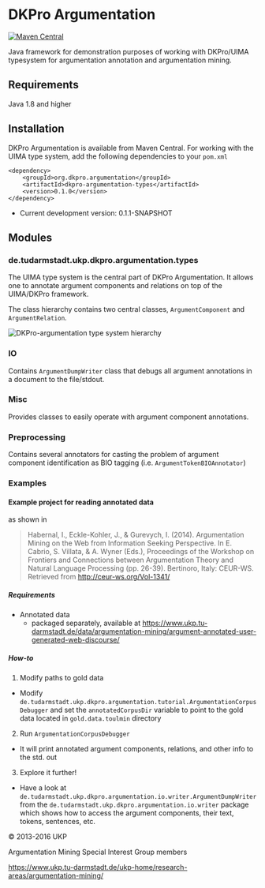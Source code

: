 # DKPro Argumentation

[![Maven Central](https://maven-badges.herokuapp.com/maven-central/org.dkpro.argumentation/dkpro-argumentation/badge.svg?style=flat)](http://mvnrepository.com/artifact/org.dkpro.argumentation/dkpro-argumentation)

Java framework for demonstration purposes of working with DKPro/UIMA typesystem for argumentation annotation and argumentation mining.

## Requirements

Java 1.8 and higher

## Installation

DKPro Argumentation is available from Maven Central. For working with the UIMA type system, add the following dependencies to your `pom.xml`

```
<dependency>
    <groupId>org.dkpro.argumentation</groupId>
    <artifactId>dkpro-argumentation-types</artifactId>
    <version>0.1.0</version>
</dependency>
```

* Current development version: 0.1.1-SNAPSHOT

## Modules

### de.tudarmstadt.ukp.dkpro.argumentation.types

The UIMA type system is the central part of DKPro Argumentation. It allows one to annotate argument components and relations on top of the UIMA/DKPro framework.

The class hierarchy contains two central classes, ``ArgumentComponent`` and ``ArgumentRelation``.

![DKPro-argumentation type system hierarchy](dkpro-argumentation-typesystem-draw.io.png)

### IO

Contains ``ArgumentDumpWriter`` class that debugs all argument annotations in a document to the file/stdout.

### Misc

Provides classes to easily operate with argument component annotations.

### Preprocessing

Contains several annotators for casting the problem of argument component identification as BIO tagging (i.e. ``ArgumentTokenBIOAnnotator``)

### Examples

#### Example project for reading annotated data

as shown in

> Habernal, I., Eckle-Kohler, J., & Gurevych, I. (2014). Argumentation Mining on the Web from Information Seeking Perspective. In E. Cabrio, S. Villata, & A. Wyner (Eds.), Proceedings of the Workshop on Frontiers and Connections between Argumentation Theory and Natural Language Processing (pp. 26-39). Bertinoro, Italy: CEUR-WS. Retrieved from http://ceur-ws.org/Vol-1341/

##### Requirements

- Annotated data
  - packaged separately, available at https://www.ukp.tu-darmstadt.de/data/argumentation-mining/argument-annotated-user-generated-web-discourse/

##### How-to

1. Modify paths to gold data
  - Modify `de.tudarmstadt.ukp.dkpro.argumentation.tutorial.ArgumentationCorpusDebugger` and set the `annotatedCorpusDir` variable to point to the gold data located in `gold.data.toulmin` directory
2. Run `ArgumentationCorpusDebugger`
  - It will print annotated argument components, relations, and other info to the std. out
3. Explore it further!
  - Have a look at `de.tudarmstadt.ukp.dkpro.argumentation.io.writer.ArgumentDumpWriter` from the `de.tudarmstadt.ukp.dkpro.argumentation.io.writer` package which shows how to access the argument components, their text, tokens, sentences, etc.


&copy; 2013-2016 UKP

Argumentation Mining Special Interest Group members

https://www.ukp.tu-darmstadt.de/ukp-home/research-areas/argumentation-mining/

